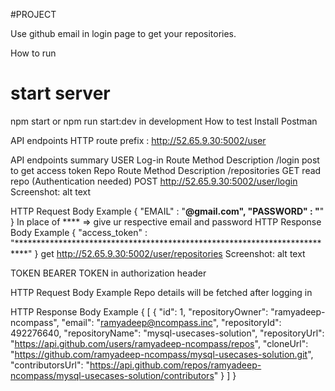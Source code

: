 #PROJECT

Use github email in login page to get your repositories.

How to run
# start server
npm start or npm run start:dev in development
How to test
Install Postman

API endpoints
HTTP route prefix : http://52.65.9.30:5002/user

API endpoints summary
USER Log-in
Route	Method	Description
/login	post	to get access token
Repo
Route	Method	Description
/repositories	GET	read repo (Authentication needed)
POST http://52.65.9.30:5002/user/login
Screenshot: alt text

HTTP Request Body Example
{
    "EMAIL" : "****@gmail.com",
    "PASSWORD" : "****"
}
In place of **** => give ur respective email and password
HTTP Response Body Example
{
    "access_token" : "**************************************************************************"
}
get http://52.65.9.30:5002/user/repositories
Screenshot: alt text

TOKEN
BEARER TOKEN in authorization header

HTTP Request Body Example
Repo details will be fetched after logging in

HTTP Response Body Example
{
    [
       {
            "id": 1,
            "repositoryOwner": "ramyadeep-ncompass",
            "email": "ramyadeep@ncompass.inc",
            "repositoryId": 492276640,
            "repositoryName": "mysql-usecases-solution",
            "repositoryUrl": "https://api.github.com/users/ramyadeep-ncompass/repos",
            "cloneUrl": "https://github.com/ramyadeep-ncompass/mysql-usecases-solution.git",
            "contributorsUrl": "https://api.github.com/repos/ramyadeep-ncompass/mysql-usecases-solution/contributors"
        }
    ]
}
